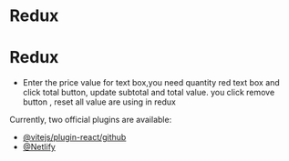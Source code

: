 # Redux
# Redux

 * Enter the price value for text box,you need quantity red text box and click total button, update subtotal and total value. you click remove button , reset all value are using in redux

Currently, two official plugins are available:

- [@vitejs/plugin-react/github](https://github.com/meenatchi-14/ReactRedux.git/) 
- [@Netlify](https://65b0bfff43e60b0008373373--sprightly-griffin-4dceea.netlify.app/) 


